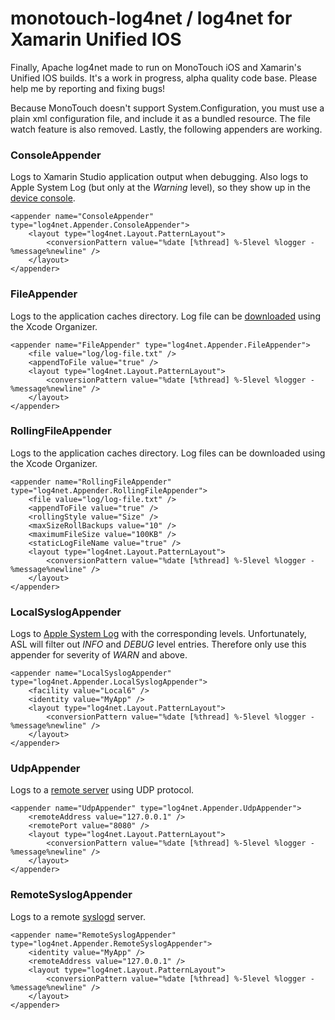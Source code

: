 monotouch-log4net / log4net for Xamarin Unified IOS
====================

Finally, Apache log4net made to run on MonoTouch iOS and Xamarin's Unified IOS builds. It's a work in progress, alpha quality code base. Please help me by reporting and fixing bugs!

Because MonoTouch doesn't support System.Configuration, you must use a plain xml configuration file, and include it as a bundled resource. The file watch feature is also removed. Lastly, the following appenders are working.

### ConsoleAppender

Logs to Xamarin Studio application output when debugging. Also logs to Apple System Log (but only at the *Warning* level), so they show up in the [device console](http://developer.apple.com/library/ios/qa/qa1747/_index.html).

    <appender name="ConsoleAppender" type="log4net.Appender.ConsoleAppender">
        <layout type="log4net.Layout.PatternLayout">
            <conversionPattern value="%date [%thread] %-5level %logger - %message%newline" />
        </layout>
    </appender>

### FileAppender

Logs to the application caches directory. Log file can be [downloaded](http://developer.apple.com/library/ios/recipes/xcode_help-devices_organizer/articles/copy_app_data_from_sandbox.html#//apple_ref/doc/uid/TP40010392-CH14-SW1) using the Xcode Organizer.

    <appender name="FileAppender" type="log4net.Appender.FileAppender">
        <file value="log/log-file.txt" />
        <appendToFile value="true" />
        <layout type="log4net.Layout.PatternLayout">
            <conversionPattern value="%date [%thread] %-5level %logger - %message%newline" />
        </layout>
    </appender>

### RollingFileAppender

Logs to the application caches directory. Log files can be downloaded using the Xcode Organizer.

    <appender name="RollingFileAppender" type="log4net.Appender.RollingFileAppender">
        <file value="log/log-file.txt" />
        <appendToFile value="true" />
        <rollingStyle value="Size" />
        <maxSizeRollBackups value="10" />
        <maximumFileSize value="100KB" />
        <staticLogFileName value="true" />
        <layout type="log4net.Layout.PatternLayout">
            <conversionPattern value="%date [%thread] %-5level %logger - %message%newline" />
        </layout>
    </appender>

### LocalSyslogAppender

Logs to [Apple System Log](http://developer.apple.com/library/mac/documentation/MacOSX/Conceptual/BPSystemStartup/Chapters/LoggingErrorsAndWarnings.html) with the corresponding levels. Unfortunately, ASL will filter out *INFO* and *DEBUG* level entries. Therefore only use this appender for severity of *WARN* and above.

    <appender name="LocalSyslogAppender" type="log4net.Appender.LocalSyslogAppender">
        <facility value="Local6" />
        <identity value="MyApp" />
        <layout type="log4net.Layout.PatternLayout">
            <conversionPattern value="%date [%thread] %-5level %logger - %message%newline" />
        </layout>
    </appender>

### UdpAppender

Logs to a [remote server](https://gist.github.com/drunkirishcoder/6269357) using UDP protocol.

    <appender name="UdpAppender" type="log4net.Appender.UdpAppender">
        <remoteAddress value="127.0.0.1" />
        <remotePort value="8080" />
        <layout type="log4net.Layout.PatternLayout">
            <conversionPattern value="%date [%thread] %-5level %logger - %message%newline" />
        </layout>
    </appender>

### RemoteSyslogAppender

Logs to a remote [syslogd](http://linux.about.com/od/commands/l/blcmdl8_syslogd.htm) server.

    <appender name="RemoteSyslogAppender" type="log4net.Appender.RemoteSyslogAppender">
        <identity value="MyApp" />
        <remoteAddress value="127.0.0.1" />
        <layout type="log4net.Layout.PatternLayout">
            <conversionPattern value="%date [%thread] %-5level %logger - %message%newline" />
        </layout>
    </appender>

